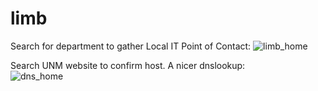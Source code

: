 # limb

Search for department to gather Local IT Point of Contact:
![limb_home](https://github.com/user-attachments/assets/144c3f9e-43b8-4a81-8933-5de2a226ad14)

Search UNM website to confirm host. A nicer dnslookup:  
![dns_home](https://github.com/user-attachments/assets/71107342-9281-4814-8cef-1cf98138137e)
